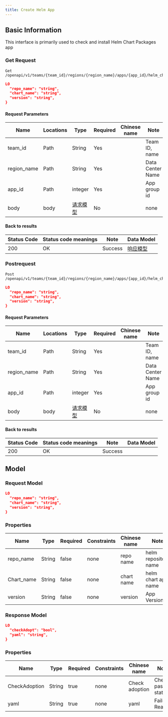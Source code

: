 ```yaml
---
title: Create Helm App
---
```


## Basic Information

This interface is primarily used to check and install Helm Chart Packages app

### Get Request

```shell title="请求路径"
Get /openapi/v1/teams/{team_id}/regions/{region_name}/apps/{app_id}/helm_chart
```

```json title="Body 请求体示例"
LO
  "repo_name": "string",
  "chart_name": "string",
  "version": "string",
}
```

#### Request Parameters

| Name                             | Locations | Type                 | Required | Chinese name | Note             |
| -------------------------------- | --------- | -------------------- | -------- | ------------ | ---------------- |
| team_id     | Path      | String               | Yes      |              | Team ID, name    |
| region_name | Path      | String               | Yes      |              | Data Center Name |
| app_id      | Path      | integer              | Yes      |              | App group id     |
| body                             | body      | [请求模型](#RequestBody) | No       |              | none             |

#### Back to results

| Status Code | Status code meanings | Note    | Data Model               |
| ----------- | -------------------- | ------- | ------------------------ |
| 200         | OK                   | Success | [响应模型](#getResponseBody) |

### Postrequest

```shell title="请求路径"
Post /openapi/v1/teams/{team_id}/regions/{region_name}/apps/{app_id}/helm_chart
```

```json title="Body 请求体示例"
LO
  "repo_name": "string",
  "chart_name": "string",
  "version": "string",
}
```

#### Request Parameters

| Name                             | Locations | Type                 | Required | Chinese name | Note             |
| -------------------------------- | --------- | -------------------- | -------- | ------------ | ---------------- |
| team_id     | Path      | String               | Yes      |              | Team ID, name    |
| region_name | Path      | String               | Yes      |              | Data Center Name |
| app_id      | Path      | integer              | Yes      |              | App group id     |
| body                             | body      | [请求模型](#RequestBody) | No       |              | none             |

#### Back to results

| Status Code | Status code meanings | Note    | Data Model |
| ----------- | -------------------- | ------- | ---------- |
| 200         | OK                   | Success |            |

## Model

### Request Model<a id="RequestBody"></a>

```json
LO
  "repo_name": "string",
  "chart_name": "string",
  "version": "string",
}
```

### Properties

| Name                            | Type   | Required | Constraints | Chinese name | Note                 |
| ------------------------------- | ------ | -------- | ----------- | ------------ | -------------------- |
| repo_name  | String | false    | none        | repo name    | helm repository name |
| Chart_name | String | false    | none        | chart name   | helm chart app name  |
| version                         | String | false    | none        | version      | App Version          |

### Response Model<a id="getResponseBody"></a>

```json
LO
  "checkAdopt": "bool",
  "yaml": "string",
}
```

### Properties

| Name          | Type   | Required | Constraints | Chinese name   | Note              |
| ------------- | ------ | -------- | ----------- | -------------- | ----------------- |
| CheckAdoption | String | true     | none        | Check adoption | Check pass status |
| yaml          | String | true     | none        | yaml           | Failed Reason     |
